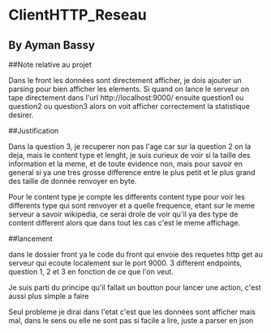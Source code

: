 # ClientHTTP_Reseau

## By Ayman Bassy

##Note relative au projet

Dans le front les données sont directement afficher, je dois ajouter un parsing pour bien afficher les elements.
Si quand on lance le serveur on tape directement dans l'url http://localhost:9000/ ensuite question1 ou question2 ou question3
alors on voit afficher correctement la statistique desirer.

##Justification

Dans la question 3, je recuperer non pas l'age car sur la question 2 on la deja, mais le content type et lenght, je suis curieux de voir si la taille des information et
la meme, et de toute evidence non, mais pour savoir en general si ya une tres grosse difference entre le plus petit et le plus grand des taille de donnée renvoyer en byte.

Pour le content type je compte les differents content type pour voir les differents type qui sont renvoyer et a quelle frequence, etant sur le meme serveur a savoir wikipedia, ce serai drole de voir qu'il ya des type de content different alors que dans tout les cas c'est le meme affichage.

##lancement

dans le dossier front ya le code du front qui envoie des requetes http get au serveur qui ecoute localement sur le port 9000. 3 different endpoints, question 1, 2 et 3 en fonction de ce que l'on veut.

Je suis parti du principe qu'il fallait un boutton pour lancer une action, c'est aussi plus simple a faire

Seul probleme je dirai dans l'etat c'est que les données sont afficher mais mal, dans le sens ou elle ne sont pas si facile a lire, juste a parser en json
